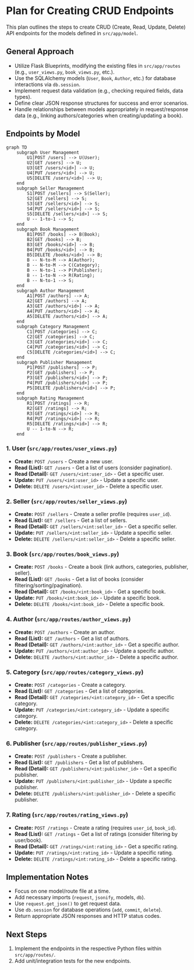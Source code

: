 # Plan for Creating CRUD Endpoints

This plan outlines the steps to create CRUD (Create, Read, Update, Delete) API endpoints for the models defined in `src/app/model`.

## General Approach

- Utilize Flask Blueprints, modifying the existing files in `src/app/routes` (e.g., `user_views.py`, `book_views.py`, etc.).
- Use the SQLAlchemy models (`User`, `Book`, `Author`, etc.) for database interactions via `db.session`.
- Implement request data validation (e.g., checking required fields, data types).
- Define clear JSON response structures for success and error scenarios.
- Handle relationships between models appropriately in request/response data (e.g., linking authors/categories when creating/updating a book).

## Endpoints by Model

```mermaid
graph TD
    subgraph User Management
        U1[POST /users] --> U(User);
        U2[GET /users] --> U;
        U3[GET /users/<id>] --> U;
        U4[PUT /users/<id>] --> U;
        U5[DELETE /users/<id>] --> U;
    end
    subgraph Seller Management
        S1[POST /sellers] --> S(Seller);
        S2[GET /sellers] --> S;
        S3[GET /sellers/<id>] --> S;
        S4[PUT /sellers/<id>] --> S;
        S5[DELETE /sellers/<id>] --> S;
        U -- 1-to-1 --> S;
    end
    subgraph Book Management
        B1[POST /books] --> B(Book);
        B2[GET /books] --> B;
        B3[GET /books/<id>] --> B;
        B4[PUT /books/<id>] --> B;
        B5[DELETE /books/<id>] --> B;
        B -- N-to-M --> A(Author);
        B -- N-to-M --> C(Category);
        B -- N-to-1 --> P(Publisher);
        B -- 1-to-N --> R(Rating);
        B -- N-to-1 --> S;
    end
    subgraph Author Management
        A1[POST /authors] --> A;
        A2[GET /authors] --> A;
        A3[GET /authors/<id>] --> A;
        A4[PUT /authors/<id>] --> A;
        A5[DELETE /authors/<id>] --> A;
    end
    subgraph Category Management
        C1[POST /categories] --> C;
        C2[GET /categories] --> C;
        C3[GET /categories/<id>] --> C;
        C4[PUT /categories/<id>] --> C;
        C5[DELETE /categories/<id>] --> C;
    end
    subgraph Publisher Management
        P1[POST /publishers] --> P;
        P2[GET /publishers] --> P;
        P3[GET /publishers/<id>] --> P;
        P4[PUT /publishers/<id>] --> P;
        P5[DELETE /publishers/<id>] --> P;
    end
    subgraph Rating Management
        R1[POST /ratings] --> R;
        R2[GET /ratings] --> R;
        R3[GET /ratings/<id>] --> R;
        R4[PUT /ratings/<id>] --> R;
        R5[DELETE /ratings/<id>] --> R;
        U -- 1-to-N --> R;
    end
```

### 1. User (`src/app/routes/user_views.py`)

- **Create:** `POST /users` - Create a new user.
- **Read (List):** `GET /users` - Get a list of users (consider pagination).
- **Read (Detail):** `GET /users/<int:user_id>` - Get a specific user.
- **Update:** `PUT /users/<int:user_id>` - Update a specific user.
- **Delete:** `DELETE /users/<int:user_id>` - Delete a specific user.

### 2. Seller (`src/app/routes/seller_views.py`)

- **Create:** `POST /sellers` - Create a seller profile (requires `user_id`).
- **Read (List):** `GET /sellers` - Get a list of sellers.
- **Read (Detail):** `GET /sellers/<int:seller_id>` - Get a specific seller.
- **Update:** `PUT /sellers/<int:seller_id>` - Update a specific seller.
- **Delete:** `DELETE /sellers/<int:seller_id>` - Delete a specific seller.

### 3. Book (`src/app/routes/book_views.py`)

- **Create:** `POST /books` - Create a book (link authors, categories, publisher, seller).
- **Read (List):** `GET /books` - Get a list of books (consider filtering/sorting/pagination).
- **Read (Detail):** `GET /books/<int:book_id>` - Get a specific book.
- **Update:** `PUT /books/<int:book_id>` - Update a specific book.
- **Delete:** `DELETE /books/<int:book_id>` - Delete a specific book.

### 4. Author (`src/app/routes/author_views.py`)

- **Create:** `POST /authors` - Create an author.
- **Read (List):** `GET /authors` - Get a list of authors.
- **Read (Detail):** `GET /authors/<int:author_id>` - Get a specific author.
- **Update:** `PUT /authors/<int:author_id>` - Update a specific author.
- **Delete:** `DELETE /authors/<int:author_id>` - Delete a specific author.

### 5. Category (`src/app/routes/category_views.py`)

- **Create:** `POST /categories` - Create a category.
- **Read (List):** `GET /categories` - Get a list of categories.
- **Read (Detail):** `GET /categories/<int:category_id>` - Get a specific category.
- **Update:** `PUT /categories/<int:category_id>` - Update a specific category.
- **Delete:** `DELETE /categories/<int:category_id>` - Delete a specific category.

### 6. Publisher (`src/app/routes/publisher_views.py`)

- **Create:** `POST /publishers` - Create a publisher.
- **Read (List):** `GET /publishers` - Get a list of publishers.
- **Read (Detail):** `GET /publishers/<int:publisher_id>` - Get a specific publisher.
- **Update:** `PUT /publishers/<int:publisher_id>` - Update a specific publisher.
- **Delete:** `DELETE /publishers/<int:publisher_id>` - Delete a specific publisher.

### 7. Rating (`src/app/routes/rating_views.py`)

- **Create:** `POST /ratings` - Create a rating (requires `user_id`, `book_id`).
- **Read (List):** `GET /ratings` - Get a list of ratings (consider filtering by user/book).
- **Read (Detail):** `GET /ratings/<int:rating_id>` - Get a specific rating.
- **Update:** `PUT /ratings/<int:rating_id>` - Update a specific rating.
- **Delete:** `DELETE /ratings/<int:rating_id>` - Delete a specific rating.

## Implementation Notes

- Focus on one model/route file at a time.
- Add necessary imports (`request`, `jsonify`, models, `db`).
- Use `request.get_json()` to get request data.
- Use `db.session` for database operations (`add`, `commit`, `delete`).
- Return appropriate JSON responses and HTTP status codes.

## Next Steps

1.  Implement the endpoints in the respective Python files within `src/app/routes/`.
2.  Add unit/integration tests for the new endpoints.
